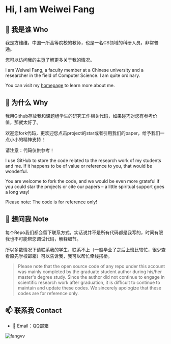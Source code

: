 Hi, I am Weiwei Fang
=================

## 👋 我是谁 Who

我是方维维，中国一所高等院校的教师，也是一名CS领域的科研人员，非常普通。

您可以访问我的[主页](http://faculty.bjtu.edu.cn/8530/)了解更多关于我的情况。

I am Weiwei Fang, a faculty member at a Chinese university and a researcher in the field of Computer Science. I am quite ordinary.

You can visit my [homepage](http://faculty.bjtu.edu.cn/8530/) to learn more about me.

## 🌱 为什么 Why

我用Github存放我和课题组学生的研究工作相关代码，如果碰巧对您有参考价值，那就太好了。

欢迎您fork代码，更欢迎您点击project的star或者引用我们的paper，给予我们一点小小的精神支持！

请注意：代码仅供参考！

I use GitHub to store the code related to the research work of my students and me. If it happens to be of value or reference to you, that would be wonderful.

You are welcome to fork the code, and we would be even more grateful if you could star the projects or cite our papers – a little spiritual support goes a long way!

Please note: The code is for reference only!

## 💬 想问我 Note

每个Repo我们都会留下联系方式，实话说并不是所有代码都是我写的，时间有限我也不可能帮您调试代码，解释细节。

所以多数情况下请联系我的学生，联系不上（一般毕业了之后上班比较忙，很少查看原先学校邮箱）可以告诉我，我可以帮忙牵线搭桥。

> Please note that the open source code of any repo under this account was mainly completed by the graduate student author during his/her master's degree study. Since the author did not continue to engage in scientific research work after graduation, it is difficult to continue to maintain and update these codes. We sincerely apologize that these codes are for reference only.

## 📫 联系我 Contact

* 📧 Email：[QQ邮箱](mailto:fangvv@qq.com)

<img src="https://github-readme-stats.vercel.app/api?username=fangvv&show_icons=true&count_private=true" alt="fangvv" />

<!--
**fangvv/fangvv** is a ✨ _special_ ✨ repository because its `README.md` (this file) appears on your GitHub profile.

Here are some ideas to get you started:

- 🔭 I’m currently working on ...
- 🌱 I’m currently learning ...
- 👯 I’m looking to collaborate on ...
- 🤔 I’m looking for help with ...
- 💬 Ask me about ...
- 📫 How to reach me: ...
- 😄 Pronouns: ...
- ⚡ Fun fact: ...
-->
